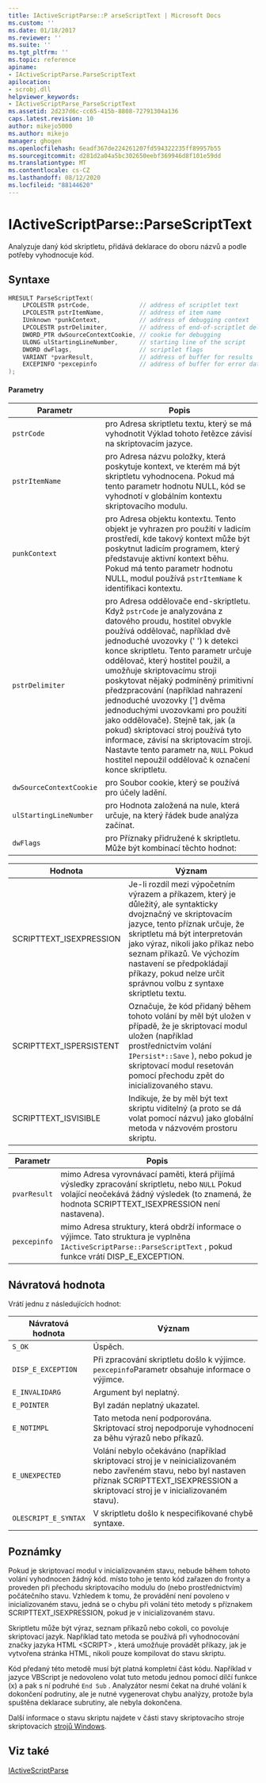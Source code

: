 ```yaml
---
title: IActiveScriptParse::P arseScriptText | Microsoft Docs
ms.custom: ''
ms.date: 01/18/2017
ms.reviewer: ''
ms.suite: ''
ms.tgt_pltfrm: ''
ms.topic: reference
apiname:
- IActiveScriptParse.ParseScriptText
apilocation:
- scrobj.dll
helpviewer_keywords:
- IActiveScriptParse_ParseScriptText
ms.assetid: 2d237d6c-cc65-415b-8808-72791304a136
caps.latest.revision: 10
author: mikejo5000
ms.author: mikejo
manager: ghogen
ms.openlocfilehash: 6eadf367de224261207fd594322235ff89957b55
ms.sourcegitcommit: d281d2a04a5bc302650eebf369946d8f101e59dd
ms.translationtype: MT
ms.contentlocale: cs-CZ
ms.lasthandoff: 08/12/2020
ms.locfileid: "88144620"
---
```

# <a name="iactivescriptparseparsescripttext"></a>IActiveScriptParse::ParseScriptText
Analyzuje daný kód skriptletu, přidává deklarace do oboru názvů a podle potřeby vyhodnocuje kód.  
  
## <a name="syntax"></a>Syntaxe  
  
```cpp
HRESULT ParseScriptText(  
    LPCOLESTR pstrCode,              // address of scriptlet text  
    LPCOLESTR pstrItemName,          // address of item name  
    IUnknown *punkContext,           // address of debugging context  
    LPCOLESTR pstrDelimiter,         // address of end-of-scriptlet delimiter  
    DWORD_PTR dwSourceContextCookie, // cookie for debugging  
    ULONG ulStartingLineNumber,      // starting line of the script  
    DWORD dwFlags,                   // scriptlet flags  
    VARIANT *pvarResult,             // address of buffer for results  
    EXCEPINFO *pexcepinfo            // address of buffer for error data  
);  
```  
  
#### <a name="parameters"></a>Parametry  
  
| Parametr | Popis |  
|-|-|  
|`pstrCode`|pro Adresa skriptletu textu, který se má vyhodnotit Výklad tohoto řetězce závisí na skriptovacím jazyce.|  
|`pstrItemName`|pro Adresa názvu položky, která poskytuje kontext, ve kterém má být skriptletu vyhodnocena. Pokud má tento parametr hodnotu NULL, kód se vyhodnotí v globálním kontextu skriptovacího modulu.|  
|`punkContext`|pro Adresa objektu kontextu. Tento objekt je vyhrazen pro použití v ladicím prostředí, kde takový kontext může být poskytnut ladicím programem, který představuje aktivní kontext běhu. Pokud má tento parametr hodnotu NULL, modul používá `pstrItemName` k identifikaci kontextu.|  
|`pstrDelimiter`|pro Adresa oddělovače end-skriptletu. Když `pstrCode` je analyzována z datového proudu, hostitel obvykle používá oddělovač, například dvě jednoduché uvozovky (' ') k detekci konce skriptletu. Tento parametr určuje oddělovač, který hostitel použil, a umožňuje skriptovacímu stroji poskytovat nějaký podmíněný primitivní předzpracování (například nahrazení jednoduché uvozovky ['] dvěma jednoduchými uvozovkami pro použití jako oddělovače). Stejně tak, jak (a pokud) skriptovací stroj používá tyto informace, závisí na skriptovacím stroji. Nastavte tento parametr na, `NULL` Pokud hostitel nepoužil oddělovač k označení konce skriptletu.|  
|`dwSourceContextCookie`|pro Soubor cookie, který se používá pro účely ladění.|  
|`ulStartingLineNumber`|pro Hodnota založená na nule, která určuje, na který řádek bude analýza začínat.|  
|`dwFlags`|pro Příznaky přidružené k skriptletu. Může být kombinací těchto hodnot:|  
  
|Hodnota|Význam|  
|-----------|-------------|  
|SCRIPTTEXT_ISEXPRESSION|Je-li rozdíl mezi výpočetním výrazem a příkazem, který je důležitý, ale syntakticky dvojznačný ve skriptovacím jazyce, tento příznak určuje, že skriptletu má být interpretován jako výraz, nikoli jako příkaz nebo seznam příkazů. Ve výchozím nastavení se předpokládají příkazy, pokud nelze určit správnou volbu z syntaxe skriptletu textu.|  
|SCRIPTTEXT_ISPERSISTENT|Označuje, že kód přidaný během tohoto volání by měl být uložen v případě, že je skriptovací modul uložen (například prostřednictvím volání `IPersist*::Save` ), nebo pokud je skriptovací modul resetován pomocí přechodu zpět do inicializovaného stavu.|  
|SCRIPTTEXT_ISVISIBLE|Indikuje, že by měl být text skriptu viditelný (a proto se dá volat pomocí názvu) jako globální metoda v názvovém prostoru skriptu.|  
  
| Parametr | Popis |  
|-|-|  
|`pvarResult`|mimo Adresa vyrovnávací paměti, která přijímá výsledky zpracování skriptletu, nebo `NULL` Pokud volající neočekává žádný výsledek (to znamená, že hodnota SCRIPTTEXT_ISEXPRESSION není nastavena).|  
|`pexcepinfo`|mimo Adresa struktury, která obdrží informace o výjimce. Tato struktura je vyplněna `IActiveScriptParse::ParseScriptText` , pokud funkce vrátí DISP_E_EXCEPTION.|  
  
## <a name="return-value"></a>Návratová hodnota  
 Vrátí jednu z následujících hodnot:  
  
|Návratová hodnota|Význam|  
|------------------|-------------|  
|`S_OK`|Úspěch.|  
|`DISP_E_EXCEPTION`|Při zpracování skriptletu došlo k výjimce. `pexcepinfo`Parametr obsahuje informace o výjimce.|  
|`E_INVALIDARG`|Argument byl neplatný.|  
|`E_POINTER`|Byl zadán neplatný ukazatel.|  
|`E_NOTIMPL`|Tato metoda není podporována. Skriptovací stroj nepodporuje vyhodnocení za běhu výrazů nebo příkazů.|  
|`E_UNEXPECTED`|Volání nebylo očekáváno (například skriptovací stroj je v neinicializovaném nebo zavřeném stavu, nebo byl nastaven příznak SCRIPTTEXT_ISEXPRESSION a skriptovací stroj je v inicializovaném stavu).|  
|`OLESCRIPT_E_SYNTAX`|V skriptletu došlo k nespecifikované chybě syntaxe.|  
  
## <a name="remarks"></a>Poznámky  
 Pokud je skriptovací modul v inicializovaném stavu, nebude během tohoto volání vyhodnocen žádný kód. místo toho je tento kód zařazen do fronty a proveden při přechodu skriptovacího modulu do (nebo prostřednictvím) počátečního stavu. Vzhledem k tomu, že provádění není povoleno v inicializovaném stavu, jedná se o chybu při volání této metody s příznakem SCRIPTTEXT_ISEXPRESSION, pokud je v inicializovaném stavu.  
  
 Skriptletu může být výraz, seznam příkazů nebo cokoli, co povoluje skriptovací jazyk. Například tato metoda se používá při vyhodnocování značky jazyka HTML \<SCRIPT> , která umožňuje provádět příkazy, jak je vytvořena stránka HTML, nikoli pouze kompilovat do stavu skriptu.  
  
 Kód předaný této metodě musí být platná kompletní část kódu. Například v jazyce VBScript je nedovoleno volat tuto metodu jednou pomocí dílčí funkce (x) a pak s ní podruhé `End Sub` . Analyzátor nesmí čekat na druhé volání k dokončení podrutiny, ale je nutné vygenerovat chybu analýzy, protože byla spuštěna deklarace subrutiny, ale nebyla dokončena.  
  
 Další informace o stavu skriptu najdete v části stavy skriptovacího stroje skriptovacích [strojů Windows](../../winscript/windows-script-engines.md).  
  
## <a name="see-also"></a>Viz také  
 [IActiveScriptParse](../../winscript/reference/iactivescriptparse.md)